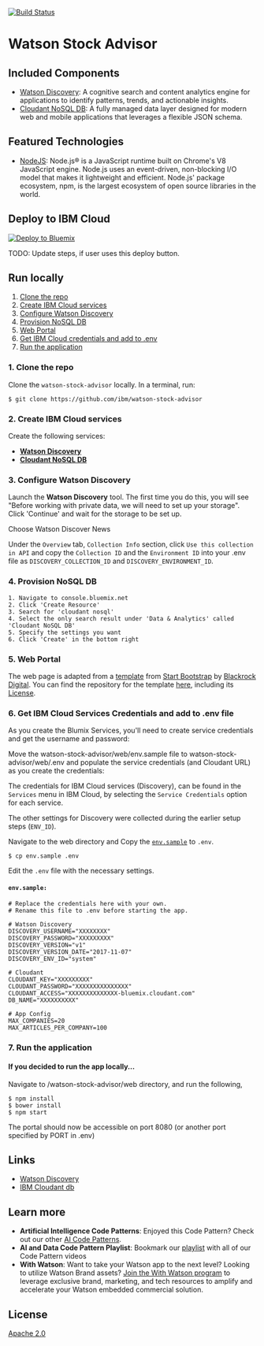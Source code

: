 [![Build Status](https://travis-ci.org/IBM/watson-stock-advisor.svg?branch=jayakrishna-duvvuri-patch-1)](https://travis-ci.org/IBM/watson-stock-advisor)

# Watson Stock Advisor

## Included Components

* [Watson Discovery](https://www.ibm.com/watson/developercloud/discovery.html): A cognitive search and content analytics engine for applications to identify patterns, trends, and actionable insights.
* [Cloudant NoSQL DB](https://console.ng.bluemix.net/catalog/services/cloudant-nosql-db): A fully managed data layer designed for modern web and mobile applications that leverages a flexible JSON schema.

## Featured Technologies

* [NodeJS](https://nodejs.org/en/): Node.js® is a JavaScript runtime built on Chrome's V8 JavaScript engine. Node.js uses an event-driven, non-blocking I/O model that makes it lightweight and efficient. Node.js' package ecosystem, npm, is the largest ecosystem of open source libraries in the world.

## Deploy to IBM Cloud

[![Deploy to Bluemix](https://bluemix.net/deploy/button.png)](https://bluemix.net/deploy?repository=https://github.com/IBM/watson-stock-advisor&branch=jayakrishna-duvvuri-patch-1)

TODO: Update steps, if user uses this deploy button.


## Run locally

1. [Clone the repo](#1-clone-the-repo)
2. [Create IBM Cloud services](#2-create-ibm-cloud-services)
3. [Configure Watson Discovery](#3-configure-watson-discovery)
4. [Provision NoSQL DB](#4-provision-nosql-db)
5. [Web Portal](#5-web-portal)
6. [Get IBM Cloud credentials and add to .env](#3-get-ibm-cloud-services-credentials-and-add-to-env-file)
7. [Run the application](#7-run-the-application)

### 1. Clone the repo

Clone the `watson-stock-advisor` locally. In a terminal, run:

  `$ git clone https://github.com/ibm/watson-stock-advisor`


### 2. Create IBM Cloud services

Create the following services:

  * [**Watson Discovery**](https://console.ng.bluemix.net/catalog/services/discovery)
  * [**Cloudant NoSQL DB**](https://console.ng.bluemix.net/catalog/services/cloudant-nosql-db/)


### 3. Configure Watson Discovery

Launch the **Watson Discovery** tool. The first time you do this, you will see
"Before working with private data, we will need to set up your storage". Click 'Continue' and
wait for the storage to be set up.


Choose Watson Discover News

Under the `Overview` tab, `Collection Info` section, click `Use this collection in API` and copy the `Collection ID` and the `Environment ID` into your .env file as `DISCOVERY_COLLECTION_ID` and `DISCOVERY_ENVIRONMENT_ID`.


### 4. Provision NoSQL DB
    1. Navigate to console.bluemix.net
    2. Click 'Create Resource'
    3. Search for 'cloudant nosql'
    4. Select the only search result under 'Data & Analytics' called 'Cloudant NoSQL DB'
    5. Specify the settings you want
    6. Click 'Create' in the bottom right


### 5. Web Portal

The web page is adapted from a [template](https://startbootstrap.com/template-overviews/sb-admin/ "Start Boostrap SB Admin") from [Start Bootstrap](https://startbootstrap.com/ "Start Bootstrap") by [Blackrock Digital](https://github.com/BlackrockDigital "Blackrock Digital").
You can find the repository for the template [here](https://github.com/BlackrockDigital/startbootstrap-sb-admin "SB Admin Repo"), including its [License](https://github.com/BlackrockDigital/startbootstrap-sb-admin/blob/master/LICENSE "SB Admin License").


### 6. Get IBM Cloud Services Credentials and add to .env file

As you create the Blumix Services, you'll need to create service credentials and get the
username and password:

Move the watson-stock-advisor/web/env.sample file to watson-stock-advisor/web/.env and populate the service
credentials (and Cloudant URL) as you create the credentials:

The credentials for IBM Cloud services (Discovery), can be found in the ``Services`` menu in IBM Cloud,
by selecting the ``Service Credentials`` option for each service.

The other settings for Discovery were collected during the
earlier setup steps (``ENV_ID``).

Navigate to the web directory and Copy the [`env.sample`](env.sample) to `.env`.

```
$ cp env.sample .env
```
Edit the `.env` file with the necessary settings.

#### `env.sample:`

```
# Replace the credentials here with your own.
# Rename this file to .env before starting the app.

# Watson Discovery
DISCOVERY_USERNAME="XXXXXXXX"
DISCOVERY_PASSWORD="XXXXXXXXX"
DISCOVERY_VERSION="v1"
DISCOVERY_VERSION_DATE="2017-11-07"
DISCOVERY_ENV_ID="system"

# Cloudant
CLOUDANT_KEY="XXXXXXXXX"
CLOUDANT_PASSWORD="XXXXXXXXXXXXXXX"
CLOUDANT_ACCESS="XXXXXXXXXXXXXX-bluemix.cloudant.com"
DB_NAME="XXXXXXXXXX"

# App Config
MAX_COMPANIES=20
MAX_ARTICLES_PER_COMPANY=100

```

### 7. Run the application

#### If you decided to run the app locally...

Navigate to /watson-stock-advisor/web directory, and run the following,

```
$ npm install
$ bower install
$ npm start
```
The portal should now be accessible on port 8080 (or another port specified by PORT in .env)

## Links

* [Watson Discovery](https://www.ibm.com/watson/services/discovery/)
* [IBM Cloudant db](https://www.ibm.com/cloud/cloudant)

## Learn more

* **Artificial Intelligence Code Patterns**: Enjoyed this Code Pattern? Check out our other [AI Code Patterns](https://developer.ibm.com/code/technologies/artificial-intelligence/).
* **AI and Data Code Pattern Playlist**: Bookmark our [playlist](https://www.youtube.com/playlist?list=PLzUbsvIyrNfknNewObx5N7uGZ5FKH0Fde) with all of our Code Pattern videos
* **With Watson**: Want to take your Watson app to the next level? Looking to utilize Watson Brand assets? [Join the With Watson program](https://www.ibm.com/watson/with-watson/) to leverage exclusive brand, marketing, and tech resources to amplify and accelerate your Watson embedded commercial solution.

## License

[Apache 2.0](LICENSE)


